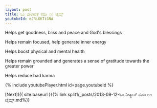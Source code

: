 ```yaml
---
layout: post
title: ಓಂ ಭಾಲಾವತೆ ನಮಃ ೧೧ ಟೈಮ್ಸ್
youtubeId: eJRiOKTiGNA
---
```

 
 
Helps get goodness, bliss and peace and God's blessings
 
Helps remain focused, help generate inner energy 
 
Helps boost physical and mental health 
 
Helps remain grounded and generates a sense of gratitude towards the greater power 
 
Helps reduce bad karma
 
 
 
 


{% include youtubePlayer.html id=page.youtubeId %}
 
[Next]({{ site.baseurl }}{% link  split1/_posts/2013-09-12-ಓಂ ನೀತ್ಯಾನ್ ನಮಃ ೧೧ ಟೈಮ್ಸ್.md%})
 
